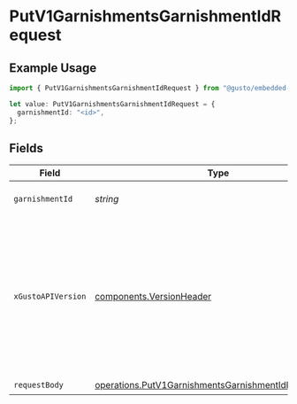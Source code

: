 # PutV1GarnishmentsGarnishmentIdRequest

## Example Usage

```typescript
import { PutV1GarnishmentsGarnishmentIdRequest } from "@gusto/embedded-api/models/operations/putv1garnishmentsgarnishmentid.js";

let value: PutV1GarnishmentsGarnishmentIdRequest = {
  garnishmentId: "<id>",
};
```

## Fields

| Field                                                                                                                                                                                                                        | Type                                                                                                                                                                                                                         | Required                                                                                                                                                                                                                     | Description                                                                                                                                                                                                                  |
| ---------------------------------------------------------------------------------------------------------------------------------------------------------------------------------------------------------------------------- | ---------------------------------------------------------------------------------------------------------------------------------------------------------------------------------------------------------------------------- | ---------------------------------------------------------------------------------------------------------------------------------------------------------------------------------------------------------------------------- | ---------------------------------------------------------------------------------------------------------------------------------------------------------------------------------------------------------------------------- |
| `garnishmentId`                                                                                                                                                                                                              | *string*                                                                                                                                                                                                                     | :heavy_check_mark:                                                                                                                                                                                                           | The UUID of the garnishment                                                                                                                                                                                                  |
| `xGustoAPIVersion`                                                                                                                                                                                                           | [components.VersionHeader](../../models/components/versionheader.md)                                                                                                                                                         | :heavy_minus_sign:                                                                                                                                                                                                           | Determines the date-based API version associated with your API call. If none is provided, your application's [minimum API version](https://docs.gusto.com/embedded-payroll/docs/api-versioning#minimum-api-version) is used. |
| `requestBody`                                                                                                                                                                                                                | [operations.PutV1GarnishmentsGarnishmentIdRequestBody](../../models/operations/putv1garnishmentsgarnishmentidrequestbody.md)                                                                                                 | :heavy_check_mark:                                                                                                                                                                                                           | N/A                                                                                                                                                                                                                          |
